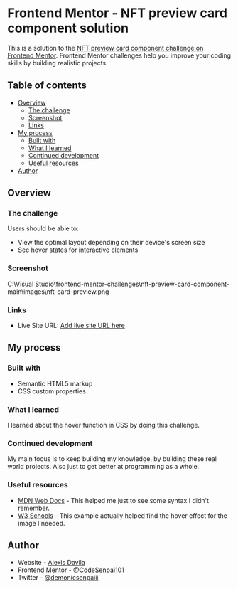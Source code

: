 # Frontend Mentor - NFT preview card component solution

This is a solution to the [NFT preview card component challenge on Frontend Mentor](https://www.frontendmentor.io/challenges/nft-preview-card-component-SbdUL_w0U). Frontend Mentor challenges help you improve your coding skills by building realistic projects. 

## Table of contents

- [Overview](#overview)
  - [The challenge](#the-challenge)
  - [Screenshot](#screenshot)
  - [Links](#links)
- [My process](#my-process)
  - [Built with](#built-with)
  - [What I learned](#what-i-learned)
  - [Continued development](#continued-development)
  - [Useful resources](#useful-resources)
- [Author](#author)

## Overview

### The challenge

Users should be able to:

- View the optimal layout depending on their device's screen size
- See hover states for interactive elements

### Screenshot

C:\Visual Studio\frontend-mentor-challenges\nft-preview-card-component-main\images\nft-card-preview.png



### Links

- Live Site URL: [Add live site URL here](https://codesenpai101.github.io/nft-card-challenge/)

## My process

### Built with

- Semantic HTML5 markup
- CSS custom properties


### What I learned

I learned about the hover function in CSS by doing this challenge. 

### Continued development

My main focus is to keep building my knowledge, by building these real world projects. Also just to get better at programming as a whole.

### Useful resources

- [MDN Web Docs](https://developer.mozilla.org/en-US/) - This helped me just to see some syntax I didn't remember.
- [W3 Schools](https://www.example.com) - This example actually helped find the hover effect for the image I needed.


## Author

- Website - [Alexis Davila](https://codesenpai101.github.io/cv-2.0/)
- Frontend Mentor - [@CodeSenpai101](https://www.frontendmentor.io/profile/CodeSenpai101)
- Twitter - [@demonicsenpaiii](https://twitter.com/demonicsenpaiii)




